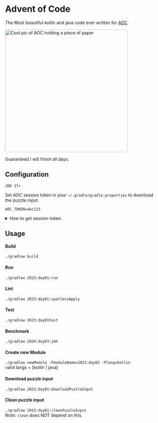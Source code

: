# Advent of Code

The Most beautiful kotlin and java code ever written for [AOC](https://adventofcode.com)

<img src="https://terrylockettca.s3.us-east-2.amazonaws.com/images/aoc2023.png" width="400" style="border-radius: 5px" alt="Cool pic of AOC holding a piece of paper">

Guaranteed I will finish all days.


## Configuration
`JDK 17+`

Set AOC session token in your `~/.gradle/gradle.properties` to download the puzzle input.
```
AOC_TOKEN=abc123
```

<details>
<summary>How to get session token.</summary>

1. Authenticate at [https://adventofcode.com](https://adventofcode.com).
2. Open Web dev tools(cmd + opt + i) -> Storage tab
3. Copy `session` value
</details>

## Usage

#### Build
`./gradlew build`

#### Run
`./gradlew 2023:day01:run`

#### Lint
`./gradlew 2023:day01:spotlessApply`

#### Test
`./gradlew 2023:day01test`

#### Benchmark
`./gradlew 2024:day03:jmh`

#### Create new Module
`./gradlew newModule -PmoduleName=2023:day02 -Plang=kotlin`\
valid langs = [kotlin | java]

#### Download puzzle input
`./gradlew 2023:day01:downloadPuzzleInput`

#### Clean puzzle input
`./gradlew 2023:day01:cleanPuzzleInput`\
Note: `clean` does NOT depend on this.
